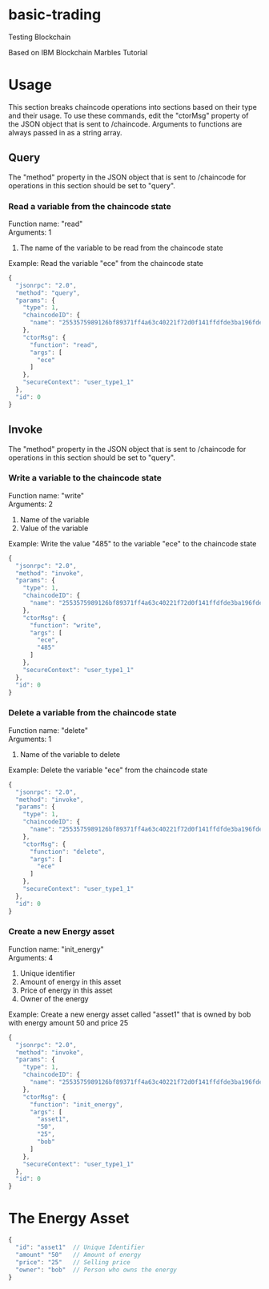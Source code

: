 # basic-trading  
Testing Blockchain  

Based on IBM Blockchain Marbles Tutorial  
# Usage  
This section breaks chaincode operations into sections based on their type and their usage. To use these commands, edit the "ctorMsg" property of the JSON object that is sent to /chaincode. Arguments to functions are always passed in as a string array.  
## Query  
The "method" property in the JSON object that is sent to /chaincode for operations in this section should be set to "query".
### Read a variable from the chaincode state  
Function name: "read"  
Arguments: 1  
1) The name of the variable to be read from the chaincode state  
  
Example: Read the variable "ece" from the chaincode state  
```javascript
{
  "jsonrpc": "2.0",
  "method": "query",
  "params": {
    "type": 1,
    "chaincodeID": {
      "name": "2553575989126bf89371ff4a63c40221f72d0f141ffdfde3ba196fde5df53621f1295ce19dbcc92d68dc5c67235e056b1eb52e9bdde9e03c8e799f22f8439910"
    },
    "ctorMsg": {
      "function": "read",
      "args": [
        "ece"
      ]
    },
    "secureContext": "user_type1_1"
  },
  "id": 0
}
```

## Invoke  
The "method" property in the JSON object that is sent to /chaincode for operations in this section should be set to "query".  
### Write a variable to the chaincode state  
Function name: "write"  
Arguments: 2  
1) Name of the variable  
2) Value of the variable  

Example: Write the value "485" to the variable "ece" to the chaincode state  
```javascript
{
  "jsonrpc": "2.0",
  "method": "invoke",
  "params": {
    "type": 1,
    "chaincodeID": {
      "name": "2553575989126bf89371ff4a63c40221f72d0f141ffdfde3ba196fde5df53621f1295ce19dbcc92d68dc5c67235e056b1eb52e9bdde9e03c8e799f22f8439910"
    },
    "ctorMsg": {
      "function": "write",
      "args": [
        "ece",
        "485"
      ]
    },
    "secureContext": "user_type1_1"
  },
  "id": 0
}
```
### Delete a variable from the chaincode state
Function name: "delete"  
Arguments: 1  
1) Name of the variable to delete

Example: Delete the variable "ece" from the chaincode state
```javascript
{
  "jsonrpc": "2.0",
  "method": "invoke",
  "params": {
    "type": 1,
    "chaincodeID": {
      "name": "2553575989126bf89371ff4a63c40221f72d0f141ffdfde3ba196fde5df53621f1295ce19dbcc92d68dc5c67235e056b1eb52e9bdde9e03c8e799f22f8439910"
    },
    "ctorMsg": {
      "function": "delete",
      "args": [
        "ece"
      ]
    },
    "secureContext": "user_type1_1"
  },
  "id": 0
}
```
### Create a new Energy asset  
Function name: "init_energy"  
Arguments: 4  
1) Unique identifier
2) Amount of energy in this asset
3) Price of energy in this asset
4) Owner of the energy

Example: Create a new energy asset called "asset1" that is owned by bob with energy amount 50 and price 25
```javascript
{
  "jsonrpc": "2.0",
  "method": "invoke",
  "params": {
    "type": 1,
    "chaincodeID": {
      "name": "2553575989126bf89371ff4a63c40221f72d0f141ffdfde3ba196fde5df53621f1295ce19dbcc92d68dc5c67235e056b1eb52e9bdde9e03c8e799f22f8439910"
    },
    "ctorMsg": {
      "function": "init_energy",
      "args": [
        "asset1",
        "50",
        "25",
        "bob"
      ]
    },
    "secureContext": "user_type1_1"
  },
  "id": 0
}
```

# The Energy Asset
```javascript
{
  "id": "asset1"  // Unique Identifier
  "amount" "50"   // Amount of energy
  "price": "25"   // Selling price
  "owner": "bob"  // Person who owns the energy
}
```
